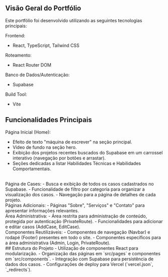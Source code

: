 ## Visão Geral do Portfólio 
Este portfólio foi desenvolvido utilizando as seguintes tecnologias principais: 

Frontend:
- React, TypeScript, Tailwind CSS

Roteamento:
- React Router DOM

Banco de Dados/Autenticação:
- Supabase

Build Tool:
- Vite 

## Funcionalidades Principais
Página Inicial (Home):
- Efeito de texto "máquina de escrever" na seção principal.
- Vídeo de fundo na seção hero. 
- Exibição dos projetos recentes buscados do Supabase em um carrossel interativo (navegação por botões e arrastar).
- Seções dedicadas a listar Habilidades Técnicas e Habilidades Comportamentais. 

<br>
Página de Cases:
- Busca e exibição de todos os casos cadastrados no Supabase. 
- Funcionalidade de filtro por categoria para organizar a visualização dos casos. 
- Navegação para a página de detalhes de cada projeto. 

<br>
Páginas Adicionais:
- Páginas "Sobre", "Serviços" e "Contato" para apresentar informações relevantes. 

<br>
Área Administrativa:
- Área restrita para administração de conteúdo, protegida por autenticação (PrivateRoute). 
- Funcionalidades para adicionar e editar casos (AddCase, EditCase). 

<br>
Componentes Reutilizáveis:
- Componentes de navegação (Navbar) e rodapé (Footer) presentes em todo o site. 
- Componentes específicos para a área administrativa (Admin, Login, PrivateRoute). 

<br>
## Estrutura do Projeto 
- Utilização de componentes React para modularização. 
- Organização das páginas em `src/pages` e componentes em `src/components`. 
- Integração com Supabase para persistência de dados dos casos. 
- Configurações de deploy para Vercel (`vercel.json`, `_redirects`).

